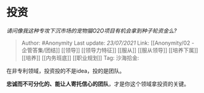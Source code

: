 # 投资
*请问像我这种专攻下沉市场的宠物猫O2O项目有机会拿到种子轮资金么?*

> Author: #Anonymity
> Last update: *23/07/2021*
> Link: [[Anonymity/02 - 企管答集/团结]] [[领导]] [[领导力特征]] [[服从]] [[服从领导]] [[培养下属]] [[培养]] [[内务班底]] [[职业规划]]
> Tag:
> 沙海拾金:

在非专利领域，投资投的不是idea，投的是团队。

**忠诚而不可分化的、能让人寄托信心的团队**，才是你这个领域拿投资的关键。
